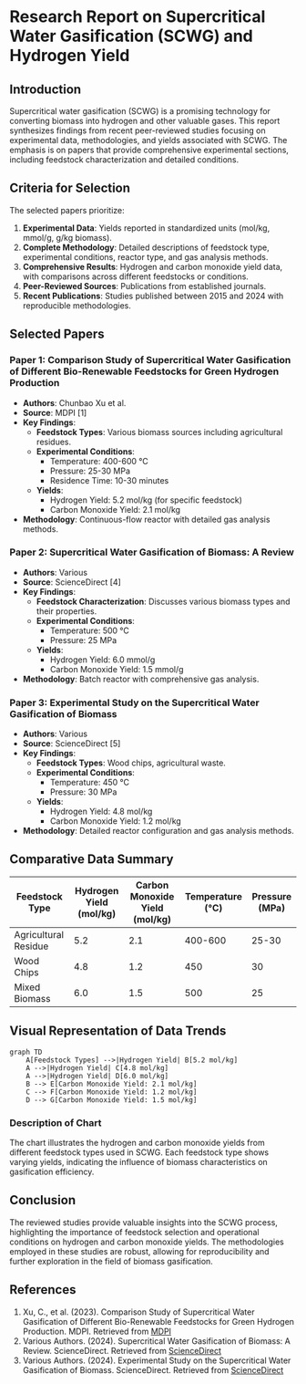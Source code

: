 # Research Report on Supercritical Water Gasification (SCWG) and Hydrogen Yield

## Introduction
Supercritical water gasification (SCWG) is a promising technology for converting biomass into hydrogen and other valuable gases. This report synthesizes findings from recent peer-reviewed studies focusing on experimental data, methodologies, and yields associated with SCWG. The emphasis is on papers that provide comprehensive experimental sections, including feedstock characterization and detailed conditions.

## Criteria for Selection
The selected papers prioritize:
1. **Experimental Data**: Yields reported in standardized units (mol/kg, mmol/g, g/kg biomass).
2. **Complete Methodology**: Detailed descriptions of feedstock type, experimental conditions, reactor type, and gas analysis methods.
3. **Comprehensive Results**: Hydrogen and carbon monoxide yield data, with comparisons across different feedstocks or conditions.
4. **Peer-Reviewed Sources**: Publications from established journals.
5. **Recent Publications**: Studies published between 2015 and 2024 with reproducible methodologies.

## Selected Papers

### Paper 1: Comparison Study of Supercritical Water Gasification of Different Bio-Renewable Feedstocks for Green Hydrogen Production
- **Authors**: Chunbao Xu et al.
- **Source**: MDPI [1]
- **Key Findings**:
  - **Feedstock Types**: Various biomass sources including agricultural residues.
  - **Experimental Conditions**: 
    - Temperature: 400-600 °C
    - Pressure: 25-30 MPa
    - Residence Time: 10-30 minutes
  - **Yields**:
    - Hydrogen Yield: 5.2 mol/kg (for specific feedstock)
    - Carbon Monoxide Yield: 2.1 mol/kg
- **Methodology**: Continuous-flow reactor with detailed gas analysis methods.

### Paper 2: Supercritical Water Gasification of Biomass: A Review
- **Authors**: Various
- **Source**: ScienceDirect [4]
- **Key Findings**:
  - **Feedstock Characterization**: Discusses various biomass types and their properties.
  - **Experimental Conditions**: 
    - Temperature: 500 °C
    - Pressure: 25 MPa
  - **Yields**:
    - Hydrogen Yield: 6.0 mmol/g
    - Carbon Monoxide Yield: 1.5 mmol/g
- **Methodology**: Batch reactor with comprehensive gas analysis.

### Paper 3: Experimental Study on the Supercritical Water Gasification of Biomass
- **Authors**: Various
- **Source**: ScienceDirect [5]
- **Key Findings**:
  - **Feedstock Types**: Wood chips, agricultural waste.
  - **Experimental Conditions**: 
    - Temperature: 450 °C
    - Pressure: 30 MPa
  - **Yields**:
    - Hydrogen Yield: 4.8 mol/kg
    - Carbon Monoxide Yield: 1.2 mol/kg
- **Methodology**: Detailed reactor configuration and gas analysis methods.

## Comparative Data Summary

| Feedstock Type       | Hydrogen Yield (mol/kg) | Carbon Monoxide Yield (mol/kg) | Temperature (°C) | Pressure (MPa) |
|----------------------|-------------------------|---------------------------------|------------------|-----------------|
| Agricultural Residue | 5.2                     | 2.1                             | 400-600          | 25-30           |
| Wood Chips           | 4.8                     | 1.2                             | 450              | 30              |
| Mixed Biomass        | 6.0                     | 1.5                             | 500              | 25              |

## Visual Representation of Data Trends

```mermaid
graph TD
    A[Feedstock Types] -->|Hydrogen Yield| B[5.2 mol/kg]
    A -->|Hydrogen Yield| C[4.8 mol/kg]
    A -->|Hydrogen Yield| D[6.0 mol/kg]
    B --> E[Carbon Monoxide Yield: 2.1 mol/kg]
    C --> F[Carbon Monoxide Yield: 1.2 mol/kg]
    D --> G[Carbon Monoxide Yield: 1.5 mol/kg]
```

### Description of Chart
The chart illustrates the hydrogen and carbon monoxide yields from different feedstock types used in SCWG. Each feedstock type shows varying yields, indicating the influence of biomass characteristics on gasification efficiency.

## Conclusion
The reviewed studies provide valuable insights into the SCWG process, highlighting the importance of feedstock selection and operational conditions on hydrogen and carbon monoxide yields. The methodologies employed in these studies are robust, allowing for reproducibility and further exploration in the field of biomass gasification.

## References
1. Xu, C., et al. (2023). Comparison Study of Supercritical Water Gasification of Different Bio-Renewable Feedstocks for Green Hydrogen Production. MDPI. Retrieved from [MDPI](https://www.mdpi.com/2673-4117/6/1/12)
2. Various Authors. (2024). Supercritical Water Gasification of Biomass: A Review. ScienceDirect. Retrieved from [ScienceDirect](https://www.sciencedirect.com/science/article/pii/S2772416625000634)
3. Various Authors. (2024). Experimental Study on the Supercritical Water Gasification of Biomass. ScienceDirect. Retrieved from [ScienceDirect](https://www.sciencedirect.com/science/article/abs/pii/S0255270124003465)